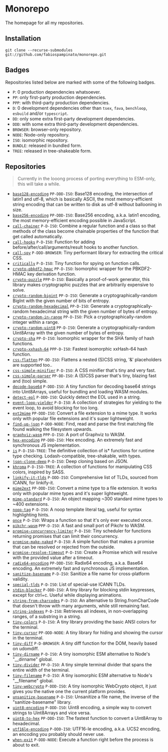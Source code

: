 # Monorepo

The homepage for all my repositories.

## Installation

```
git clone --recurse-submodules git://github.com/fabiospampinato/monorepo.git
```

## Badges

Repositories listed below are marked with some of the following badges.

- `P`: 0 production dependencies whatsoever.
- `PP`: only first-party production dependencies.
- `PPP`: with third-party production dependencies.
- `D`: 0 development dependencies other than `tsex`, `fava`, `benchloop`, `esbuild` and/or `typescript`.
- `DD`: only some extra first-party development dependencies.
- `DDD`: with some extra third-party development dependencies.
- `BROWSER`: browser-only repository.
- `NODE`: Node-only repository.
- `ISO`: isomorphic repository.
- `BUNDLE`: released in bundled form.
- `TREE`: released in tree-shakeable form.

## Repositories

> Currently in the looong process of porting everything to ESM-only, this will take a while.

- [`base128-encoding`](https://github.com/fabiospampinato/base128-encoding) `PP-DDD-ISO`: Base128 encoding, the intersection of latin1 and utf-8, which is basically ASCII, the most memory-efficient string encoding that can be written to disk as utf-8 without ballooning in size.
- [`base256-encoding`](https://github.com/fabiospampinato/base256-encoding) `PP-DDD-ISO`: Base256 encoding, a.k.a. latin1 encoding, the most memory-efficient encoding possible in JavaScript.
- [`call-chainer`](https://github.com/fabiospampinato/call-chainer) `P-D-ISO`: Combine a regular function and a class so that methods of the class become chainable properties of the function that get called automatically.
- [`call-hooks`](https://github.com/fabiospampinato/call-hooks) `P-D-ISO`: Function for adding before/after/call/arguments/result hooks to another function.
- [`call-spy`](https://github.com/fabiospampinato/call-spy) `P-DDD-BROWSER`: Tiny performant library for extracting the critical CSS.
- [`critically`](https://github.com/fabiospampinato/critically) `P-D-ISO`: Tiny function for spying on function calls.
- [`crypto-pbkdf2-hmac`](https://github.com/fabiospampinato/crypto-pbkdf2-hmac) `PP-D-ISO`: Isomorphic wrapper for the PBKDF2-HMAC key derivation function.
- [`crypto-puzzle`](https://github.com/fabiospampinato/crypto-puzzle) `PPP-D-ISO`: Basically a proof-of-work generator, this library makes cryptographic puzzles that are arbitrarily expensive to solve.
- [`crypto-random-bigint`](https://github.com/fabiospampinato/crypto-random-bigint) `PP-D-ISO`: Generate a cryptographically-random BigInt with the given number of bits of entropy.
- [`crypto-random-hexadecimal`](https://github.com/fabiospampinato/crypto-random-hexadecimal) `PP-D-ISO`: Generate a cryptographically-random hexadecimal string with the given number of bytes of entropy.
- [`crypto-random-in-range`](https://github.com/fabiospampinato/crypto-random-in-range) `PP-D-ISO`: Pick a cryptographically-random integer within a range.
- [`crypto-random-uint8`](https://github.com/fabiospampinato/crypto-random-uint8) `PP-D-ISO`: Generate a cryptographically-random Uint8Array with the given number of bytes of entropy.
- [`crypto-sha`](https://github.com/fabiospampinato/crypto-sha) `PP-D-ISO`: Isomorphic wrapper for the SHA family of hash functions.
- [`crypto-xxhash-64`](https://github.com/fabiospampinato/crypto-xxhash-64) `PPP-D-ISO`: Fastest isomorphic xxHash-64 hash function.
- [`css-flatten`](https://github.com/fabiospampinato/css-flatten) `PP-DD-ISO`: Flattens a nested (S)CSS string, '&' placeholders are supported too..
- [`css-simple-minifier`](https://github.com/fabiospampinato/css-simple-minifier) `P-D-ISO`: A CSS minifier that's tiny and very fast.
- [`css-simple-parser`](https://github.com/fabiospampinato/css-simple-parser) `PP-DD-ISO`: A (S)CSS parser that's tiny, blazing fast and (too) simple.
- [`decode-base64`](https://github.com/fabiospampinato/decode-base64) `P-DDD-ISO`: A tiny function for decoding base64 strings into Uint8Arrays, useful for bundling and loading WASM modules.
- [`detect-eol`](https://github.com/fabiospampinato/detect-eol) `P-DDD-ISO`: Quickly detect the EOL used in a string.
- [`event-loop-yielder`](https://github.com/fabiospampinato/event-loop-yielder) `P-D-ISO`: A collection of strategies for yielding to the event loop, to avoid blocking for too long.
- [`ext2mime`](https://github.com/fabiospampinato/ext2mime) `PP-DDD-ISO`: Convert a file extension to a mime type. It works only with popular file extensions and it's super lightweight.
- [`find-up-json`](https://github.com/fabiospampinato/find-up-json) `P-DDD-NODE`: Find, read and parse the first matching file found walking the filesystem upwards.
- [`graphviz-wasm`](https://github.com/fabiospampinato/graphviz-wasm) `PPP-D-ISO`: A port of Graphviz to WASM.
- [`hex-encoding`](https://github.com/fabiospampinato/hex-encoding) `PP-DDD-ISO`: Hex encoding. An extremely fast and synchronous JS implementation.
- [`is`](https://github.com/fabiospampinato/is) `P-D-ISO-TREE`: The definitive collection of is* functions for runtime type checking. Lodash-compatible, tree-shakable, with types.
- [`json-clone-deep`](https://github.com/fabiospampinato/json-clone-deep) `P-D-ISO`: Deep cloning based on JSON.
- [`khroma`](https://github.com/fabiospampinato/khroma) `P-D-ISO-TREE`: A collection of functions for manipulating CSS colors, inspired by SASS.
- [`linkify-it-tlds`](https://github.com/fabiospampinato/linkify-it-tlds) `P-DDD-ISO`: Comprehensive list of TLDs, sourced from ICANN, for linkify-it.
- [`mime2ext`](https://github.com/fabiospampinato/mime2ext) `PP-DDD-ISO`: Convert a mime type to a file extension. It works only with popular mime types and it's super lightweight.
- [`mime-standard`](https://github.com/fabiospampinato/mime-standard) `P-D-ISO`: An object mapping ~300 standard mime types to ~400 extensions.
- [`noop-tag`](https://github.com/fabiospampinato/noop-tag) `P-D-ISO`: A noop template literal tag, useful for syntax highlighting hints.
- [`once`](https://github.com/fabiospampinato/once) `P-D-ISO`: Wraps a function so that it's only ever executed once.
- [`pikchr-wasm`](https://github.com/fabiospampinato/pikchr-wasm) `PPP-D-ISO`: A fast and small port of Pikchr to WASM.
- [`promise-concurrency-limiter`](https://github.com/fabiospampinato/promise-concurrency-limiter) `P-D-ISO`: Tiny scheduler for functions returning promises that can limit their concurrency.
- [`promise-make-naked`](https://github.com/fabiospampinato/promise-make-naked) `P-D-ISO`: A simple function that makes a promise that can be resolved or rejected from the outside.
- [`promise-resolve-timeout`](https://github.com/fabiospampinato/promise-resolve-timeout) `P-D-ISO`: Create a Promise which will resolve with the provided value after a timeout.
- [`radix64-encoding`](https://github.com/fabiospampinato/radix64-encoding) `PP-DDD-ISO`: Radix64 encoding, a.k.a. Base64 encoding. An extremely fast and synchronous JS implementation.
- [`sanitize-basename`](https://github.com/fabiospampinato/sanitize-basename) `P-D-ISO`: Sanitize a file name for cross-platform validity.
- [`special-tlds`](https://github.com/fabiospampinato/special-tlds) `P-D-ISO`: List of special-use ICANN TLDs.
- [`stdin-blocker`](https://github.com/fabiospampinato/stdin-blocker) `P-DDD-ISO`: A tiny library for blocking stdin keypresses, except for ctrl+c. Useful while displaying animations.
- [`string-from-charcodes`](https://github.com/fabiospampinato/string-from-charcodes) `P-D-ISO`: An alternative to String.fromCharCode that doesn't throw with many arguments, while still remaining fast.
- [`string-indexes`](https://github.com/fabiospampinato/string-indexes) `P-D-ISO`: Retrieves all indexes, in non-overlapping ranges, of a substring in a string.
- [`tiny-colors`](https://github.com/fabiospampinato/tiny-colors) `P-D-ISO`: A tiny library providing the basic ANSI colors for the terminal.
- [`tiny-cursor`](https://github.com/fabiospampinato/tiny-cursor) `PP-DDD-NODE`: A tiny library for hiding and showing the cursor in the terminal.
- [`tiny-diff`](https://github.com/fabiospampinato/tiny-diff) `P-D-BROWSER`: A tiny diff function for the DOM, heavily based on udomdiff.
- [`tiny-dirname`](https://github.com/fabiospampinato/tiny-dirname) `P-D-ISO`: A tiny isomorphic ESM alternative to Node's "__dirname" global.
- [`tiny-divider`](https://github.com/fabiospampinato/tiny-divider) `PP-D-ISO`: A tiny simple terminal divider that spans the entire width of the terminal.
- [`tiny-filename`](https://github.com/fabiospampinato/tiny-filename) `P-D-ISO`: A tiny isomorphic ESM alternative to Node's "__filename" global.
- [`tiny-webcrypto`](https://github.com/fabiospampinato/tiny-webcrypto) `P-DDD-ISO`: A tiny isomorphic WebCrypto object, it just gives you the native one the current platform provides.
- [`unsanitize-basename`](https://github.com/fabiospampinato/unsanitize-basename) `P-D-ISO`: Unsanitize a file name, the inverse of the "sanitize-basename" library.
- [`uint8-encoding`](https://github.com/fabiospampinato/uint8-encoding) `P-DDD-ISO`: Uint8 encoding, a simple way to convert strings to Uint8Arrays and vice versa.
- [`uint8-to-hex`](https://github.com/fabiospampinato/uint8-to-hex) `PP-DDD-ISO`: The fastest function to convert a Uint8Array to hexadecimal.
- [`utf16le-encoding`](https://github.com/fabiospampinato/utf16le-encoding) `P-DDD-ISO`: UTF16-le encoding, a.k.a. UCS2 encoding, an encoding you probably should never use.
- [`when-exit`](https://github.com/fabiospampinato/when-exit) `P-DDD-NODE`: Execute a function right before the process is about to exit.
